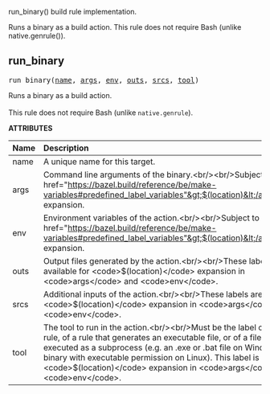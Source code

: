 <!-- Generated with Stardoc: http://skydoc.bazel.build -->


run_binary() build rule implementation.

Runs a binary as a build action. This rule does not require Bash (unlike native.genrule()).


<a id="run_binary"></a>

## run_binary

<pre>
run_binary(<a href="#run_binary-name">name</a>, <a href="#run_binary-args">args</a>, <a href="#run_binary-env">env</a>, <a href="#run_binary-outs">outs</a>, <a href="#run_binary-srcs">srcs</a>, <a href="#run_binary-tool">tool</a>)
</pre>

Runs a binary as a build action.<br/><br/>This rule does not require Bash (unlike <code>native.genrule</code>).

**ATTRIBUTES**


| Name  | Description | Type | Mandatory | Default |
| :------------- | :------------- | :------------- | :------------- | :------------- |
| <a id="run_binary-name"></a>name |  A unique name for this target.   | <a href="https://bazel.build/docs/build-ref.html#name">Name</a> | required |  |
| <a id="run_binary-args"></a>args |  Command line arguments of the binary.&lt;br/&gt;&lt;br/&gt;Subject to&lt;code&gt;&lt;a href="https://bazel.build/reference/be/make-variables#predefined_label_variables"&gt;$(location)&lt;/a&gt;&lt;/code&gt; expansion.   | List of strings | optional | [] |
| <a id="run_binary-env"></a>env |  Environment variables of the action.&lt;br/&gt;&lt;br/&gt;Subject to  &lt;code&gt;&lt;a href="https://bazel.build/reference/be/make-variables#predefined_label_variables"&gt;$(location)&lt;/a&gt;&lt;/code&gt; expansion.   | <a href="https://bazel.build/docs/skylark/lib/dict.html">Dictionary: String -> String</a> | optional | {} |
| <a id="run_binary-outs"></a>outs |  Output files generated by the action.&lt;br/&gt;&lt;br/&gt;These labels are available for &lt;code&gt;$(location)&lt;/code&gt; expansion in &lt;code&gt;args&lt;/code&gt; and &lt;code&gt;env&lt;/code&gt;.   | List of labels | required |  |
| <a id="run_binary-srcs"></a>srcs |  Additional inputs of the action.&lt;br/&gt;&lt;br/&gt;These labels are available for &lt;code&gt;$(location)&lt;/code&gt; expansion in &lt;code&gt;args&lt;/code&gt; and &lt;code&gt;env&lt;/code&gt;.   | <a href="https://bazel.build/docs/build-ref.html#labels">List of labels</a> | optional | [] |
| <a id="run_binary-tool"></a>tool |  The tool to run in the action.&lt;br/&gt;&lt;br/&gt;Must be the label of a *_binary rule, of a rule that generates an executable file, or of a file that can be executed as a subprocess (e.g. an .exe or .bat file on Windows or a binary with executable permission on Linux). This label is available for &lt;code&gt;$(location)&lt;/code&gt; expansion in &lt;code&gt;args&lt;/code&gt; and &lt;code&gt;env&lt;/code&gt;.   | <a href="https://bazel.build/docs/build-ref.html#labels">Label</a> | required |  |


